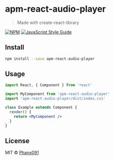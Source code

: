 # apm-react-audio-player

> Made with create-react-library

[![NPM](https://img.shields.io/npm/v/apm-react-audio-player.svg)](https://www.npmjs.com/package/apm-react-audio-player) [![JavaScript Style Guide](https://img.shields.io/badge/code_style-standard-brightgreen.svg)](https://standardjs.com)

## Install

```bash
npm install --save apm-react-audio-player
```

## Usage

```jsx
import React, { Component } from 'react'

import MyComponent from 'apm-react-audio-player'
import 'apm-react-audio-player/dist/index.css'

class Example extends Component {
  render() {
    return <MyComponent />
  }
}
```

## License

MIT © [Phanx091](https://github.com/Phanx091)
